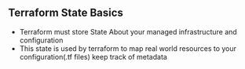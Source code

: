 ## Terraform State Basics

- Terraform must store State About your managed infrastructure and configuration
- This state is used by terraform to map real world resources to your configuration(.tf files) keep track of metadata